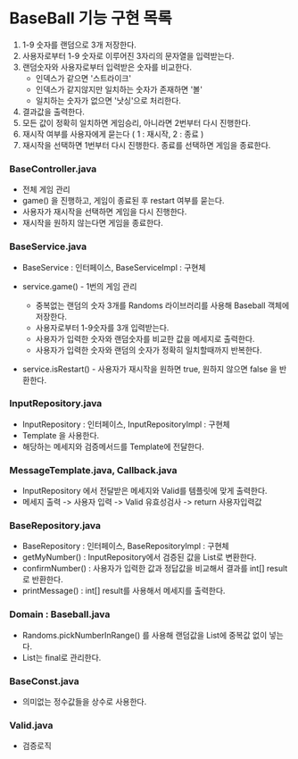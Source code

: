# BaseBall 기능 구현 목록
1. 1-9 숫자를 랜덤으로 3개 저장한다. 
2. 사용자로부터 1-9 숫자로 이루어진 3자리의 문자열을 입력받는다.
3. 랜덤숫자와 사용자로부터 입력받은 숫자를 비교한다.
   - 인덱스가 같으면 '스트라이크'
   - 인덱스가 같지않지만 일치하는 숫자가 존재하면 '볼'
   - 일치하는 숫자가 없으면 '낫싱'으로 처리한다.
4. 결과값을 출력한다.
5. 모든 값이 정확히 일치하면 게임승리, 아니라면 2번부터 다시 진행한다.
6. 재시작 여부를 사용자에게 묻는다 ( 1 : 재시작, 2 : 종료 )
7. 재시작을 선택하면 1번부터 다시 진행한다. 종료를 선택하면 게임을 종료한다.
  



### BaseController.java
- 전체 게임 관리
- game() 을 진행하고, 게임이 종료된 후 restart 여부를 묻는다.
- 사용자가 재시작을 선택하면 게임을 다시 진행한다.
- 재시작을 원하지 않는다면 게임을 종료한다.


### BaseService.java
- BaseService : 인터페이스, BaseServiceImpl : 구현체
- service.game() - 1번의 게임 관리
  - 중복없는 랜덤의 숫자 3개를 Randoms 라이브러리를 사용해 Baseball 객체에 저장한다.
  - 사용자로부터 1-9숫자를 3개 입력받는다.
  - 사용자가 입력한 숫자와 랜덤숫자를 비교한 값을 메세지로 출력한다.
  - 사용자가 입력한 숫자와 랜덤의 숫자가 정확히 일치할때까지 반복한다.
  
- service.isRestart() - 사용자가 재시작을 원하면 true, 원하지 않으면 false 을 반환한다.

### InputRepository.java
- InputRepository : 인터페이스, InputRepositoryImpl : 구현체
- Template 을 사용한다.
- 해당하는 메세지와 검증메서드를 Template에 전달한다.

### MessageTemplate.java, Callback.java
- InputRepository 에서 전달받은 메세지와 Valid를 템플릿에 맞게 출력한다.
- 메세지 출력 -> 사용자 입력 -> Valid 유효성검사 -> return 사용자입력값

### BaseRepository.java
- BaseRepository : 인터페이스, BaseRepositoryImpl : 구현체
- getMyNumber() : InputRepository에서 검증된 값을 List<Integer>로 변환한다.
- confirmNumber() : 사용자가 입력한 값과 정답값을 비교해서 결과를 int[] result로 반환한다.
- printMessage() : int[] result를 사용해서 메세지를 출력한다.


### Domain : Baseball.java
- Randoms.pickNumberInRange() 를 사용해 랜덤값을 List<Integer>에 중복값 없이 넣는다.
- List는 final로 관리한다.

### BaseConst.java
- 의미없는 정수값들을 상수로 사용한다.

### Valid.java
- 검증로직